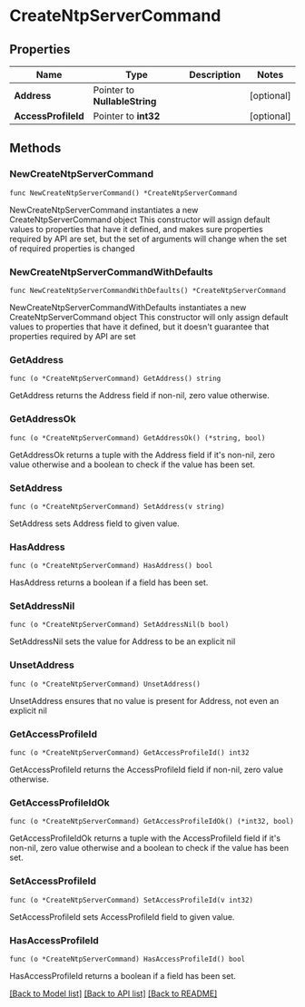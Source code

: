# CreateNtpServerCommand

## Properties

Name | Type | Description | Notes
------------ | ------------- | ------------- | -------------
**Address** | Pointer to **NullableString** |  | [optional] 
**AccessProfileId** | Pointer to **int32** |  | [optional] 

## Methods

### NewCreateNtpServerCommand

`func NewCreateNtpServerCommand() *CreateNtpServerCommand`

NewCreateNtpServerCommand instantiates a new CreateNtpServerCommand object
This constructor will assign default values to properties that have it defined,
and makes sure properties required by API are set, but the set of arguments
will change when the set of required properties is changed

### NewCreateNtpServerCommandWithDefaults

`func NewCreateNtpServerCommandWithDefaults() *CreateNtpServerCommand`

NewCreateNtpServerCommandWithDefaults instantiates a new CreateNtpServerCommand object
This constructor will only assign default values to properties that have it defined,
but it doesn't guarantee that properties required by API are set

### GetAddress

`func (o *CreateNtpServerCommand) GetAddress() string`

GetAddress returns the Address field if non-nil, zero value otherwise.

### GetAddressOk

`func (o *CreateNtpServerCommand) GetAddressOk() (*string, bool)`

GetAddressOk returns a tuple with the Address field if it's non-nil, zero value otherwise
and a boolean to check if the value has been set.

### SetAddress

`func (o *CreateNtpServerCommand) SetAddress(v string)`

SetAddress sets Address field to given value.

### HasAddress

`func (o *CreateNtpServerCommand) HasAddress() bool`

HasAddress returns a boolean if a field has been set.

### SetAddressNil

`func (o *CreateNtpServerCommand) SetAddressNil(b bool)`

 SetAddressNil sets the value for Address to be an explicit nil

### UnsetAddress
`func (o *CreateNtpServerCommand) UnsetAddress()`

UnsetAddress ensures that no value is present for Address, not even an explicit nil
### GetAccessProfileId

`func (o *CreateNtpServerCommand) GetAccessProfileId() int32`

GetAccessProfileId returns the AccessProfileId field if non-nil, zero value otherwise.

### GetAccessProfileIdOk

`func (o *CreateNtpServerCommand) GetAccessProfileIdOk() (*int32, bool)`

GetAccessProfileIdOk returns a tuple with the AccessProfileId field if it's non-nil, zero value otherwise
and a boolean to check if the value has been set.

### SetAccessProfileId

`func (o *CreateNtpServerCommand) SetAccessProfileId(v int32)`

SetAccessProfileId sets AccessProfileId field to given value.

### HasAccessProfileId

`func (o *CreateNtpServerCommand) HasAccessProfileId() bool`

HasAccessProfileId returns a boolean if a field has been set.


[[Back to Model list]](../README.md#documentation-for-models) [[Back to API list]](../README.md#documentation-for-api-endpoints) [[Back to README]](../README.md)


